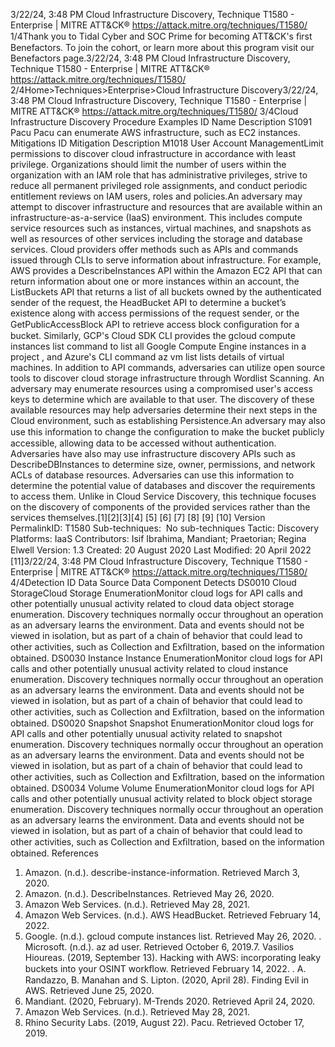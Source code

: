 3/22/24, 3:48 PM Cloud Infrastructure Discovery, Technique T1580 - Enterprise | MITRE ATT&CK®
https://attack.mitre.org/techniques/T1580/ 1/4Thank you to Tidal Cyber and SOC Prime for becoming ATT&CK's ﬁrst Benefactors. To join the cohort, or learn more about this program visit our
Benefactors page.3/22/24, 3:48 PM Cloud Infrastructure Discovery, Technique T1580 - Enterprise | MITRE ATT&CK®
https://attack.mitre.org/techniques/T1580/ 2/4Home>Techniques>Enterprise>Cloud Infrastructure Discovery3/22/24, 3:48 PM Cloud Infrastructure Discovery, Technique T1580 - Enterprise | MITRE ATT&CK®
https://attack.mitre.org/techniques/T1580/ 3/4Cloud Infrastructure Discovery
Procedure Examples
ID Name Description
S1091 Pacu Pacu can enumerate AWS infrastructure, such as EC2 instances.
Mitigations
ID Mitigation Description
M1018 User Account
ManagementLimit permissions to discover cloud infrastructure in accordance with least privilege. Organizations
should limit the number of users within the organization with an IAM role that has administrative
privileges, strive to reduce all permanent privileged role assignments, and conduct periodic entitlement
reviews on IAM users, roles and policies.An adversary may attempt to discover infrastructure and resources that are available within an infrastructure-as-a-service (IaaS)
environment. This includes compute service resources such as instances, virtual machines, and snapshots as well as resources of other
services including the storage and database services.
Cloud providers offer methods such as APIs and commands issued through CLIs to serve information about infrastructure. For example,
AWS provides a DescribeInstances API within the Amazon EC2 API that can return information about one or more instances within an
account, the ListBuckets API that returns a list of all buckets owned by the authenticated sender of the request, the HeadBucket API to
determine a bucket’s existence along with access permissions of the request sender, or the GetPublicAccessBlock API to retrieve access
block conﬁguration for a bucket. Similarly, GCP's Cloud SDK CLI provides the gcloud compute instances list command to list all
Google Compute Engine instances in a project , and Azure's CLI command az vm list lists details of virtual machines. In addition to
API commands, adversaries can utilize open source tools to discover cloud storage infrastructure through Wordlist Scanning.
An adversary may enumerate resources using a compromised user's access keys to determine which are available to that user. The
discovery of these available resources may help adversaries determine their next steps in the Cloud environment, such as establishing
Persistence.An adversary may also use this information to change the conﬁguration to make the bucket publicly accessible, allowing data
to be accessed without authentication. Adversaries have also may use infrastructure discovery APIs such as DescribeDBInstances to
determine size, owner, permissions, and network ACLs of database resources. Adversaries can use this information to determine the
potential value of databases and discover the requirements to access them. Unlike in Cloud Service Discovery, this technique focuses on the
discovery of components of the provided services rather than the services themselves.[1][2][3][4]
[5] [6]
[7]
[8]
[9]
[10]
Version PermalinkID: T1580
Sub-techniques:  No sub-techniques
 
Tactic: Discovery
 
Platforms: IaaS
Contributors: Isif Ibrahima, Mandiant; Praetorian; Regina Elwell
Version: 1.3
Created: 20 August 2020
Last Modiﬁed: 20 April 2022
[11]3/22/24, 3:48 PM Cloud Infrastructure Discovery, Technique T1580 - Enterprise | MITRE ATT&CK®
https://attack.mitre.org/techniques/T1580/ 4/4Detection
ID Data Source Data Component Detects
DS0010 Cloud StorageCloud Storage
EnumerationMonitor cloud logs for API calls and other potentially unusual activity related to cloud
data object storage enumeration. Discovery techniques normally occur throughout an
operation as an adversary learns the environment. Data and events should not be viewed
in isolation, but as part of a chain of behavior that could lead to other activities, such as
Collection and Exﬁltration, based on the information obtained.
DS0030 Instance Instance
EnumerationMonitor cloud logs for API calls and other potentially unusual activity related to cloud
instance enumeration. Discovery techniques normally occur throughout an operation as
an adversary learns the environment. Data and events should not be viewed in isolation,
but as part of a chain of behavior that could lead to other activities, such as Collection
and Exﬁltration, based on the information obtained.
DS0020 Snapshot Snapshot
EnumerationMonitor cloud logs for API calls and other potentially unusual activity related to snapshot
enumeration. Discovery techniques normally occur throughout an operation as an
adversary learns the environment. Data and events should not be viewed in isolation, but
as part of a chain of behavior that could lead to other activities, such as Collection and
Exﬁltration, based on the information obtained.
DS0034 Volume Volume
EnumerationMonitor cloud logs for API calls and other potentially unusual activity related to block
object storage enumeration. Discovery techniques normally occur throughout an
operation as an adversary learns the environment. Data and events should not be viewed
in isolation, but as part of a chain of behavior that could lead to other activities, such as
Collection and Exﬁltration, based on the information obtained.
References
1. Amazon. (n.d.). describe-instance-information. Retrieved
March 3, 2020.
2. Amazon. (n.d.). DescribeInstances. Retrieved May 26, 2020.
3. Amazon Web Services. (n.d.). Retrieved May 28, 2021.
4. Amazon Web Services. (n.d.). AWS HeadBucket. Retrieved
February 14, 2022.
5. Google. (n.d.). gcloud compute instances list. Retrieved May
26, 2020.
 . Microsoft. (n.d.). az ad user. Retrieved October 6, 2019.7. Vasilios Hioureas. (2019, September 13). Hacking with AWS:
incorporating leaky buckets into your OSINT workﬂow.
Retrieved February 14, 2022.
 . A. Randazzo, B. Manahan and S. Lipton. (2020, April 28).
Finding Evil in AWS. Retrieved June 25, 2020.
9. Mandiant. (2020, February). M-Trends 2020. Retrieved April
24, 2020.
10. Amazon Web Services. (n.d.). Retrieved May 28, 2021.
11. Rhino Security Labs. (2019, August 22). Pacu. Retrieved
October 17, 2019.